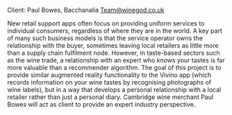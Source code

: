 Client: Paul Bowes, Bacchanalia <Team@winegod.co.uk>

New retail support apps often focus on providing uniform services to
individual consumers, regardless of where they are in the world. A key
part of many such business models is that the service operator owns the
relationship with the buyer, sometimes leaving local retailers as little
more than a supply chain fulfilment node. However, in taste-based
sectors such as the wine trade, a relationship with an expert who knows
your tastes is far more valuable than a recommender algorithm. The goal
of this project is to provide similar augmented reality functionality to
the Vivino app (which records information on your wine tastes by
recognising photographs of wine labels), but in a way that develops a
personal relationship with a local retailer rather than just a personal
diary. Cambridge wine merchant Paul Bowes will act as client to provide
an expert industry perspective.